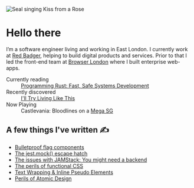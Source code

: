 
![Seal singing Kiss from a Rose](https://media.giphy.com/media/HSDMmTshR9hug/giphy.gif)

# Hello there

I’m a software engineer living and working in East London. I currently work at [Red Badger](https://red-badger.com/), helping to build digital products and services. Prior to that I led the front-end team at [Browser London](https://www.browserlondon.com/) where I built enterprise web-apps.

<dl>
  <dt>Currently reading</dt>
  <dd><a href="https://www.oreilly.com/library/view/programming-rust-2nd/9781492052586/">Programming Rust: Fast, Safe Systems Development</a></dd>
  <dt>Recently discovered</dt>
  <dd><a href="https://deathsdynamicshroud.bandcamp.com/album/ill-try-living-like-this">I'll Try Living Like This</a></dd>
  <dt>Now Playing</dt>
  <dd>Castlevania: Bloodlines on a <a href="https://www.analogue.co/mega-sg">Mega SG</a></dd>
</dl>

## A few things I've written ✍️

- [Bulletproof flag components](https://www.jayfreestone.com/writing/bulletproof-flag/)
- [The jest.mock() escape hatch](https://www.jayfreestone.com/writing/jest-module-mocks/)
- [The issues with JAMStack: You might need a backend](https://www.browserlondon.com/blog/2020/04/20/issues-with-jamstack-you-might-need-backend/)
- [The perils of functional CSS](https://www.browserlondon.com/blog/2019/06/10/functional-css-perils/)
- [Text Wrapping & Inline Pseudo Elements](https://www.jayfreestone.com/writing/wrapping-and-inline-pseudo-elements)
- [Perils of Atomic Design](https://www.jayfreestone.com/writing/perils-of-atomic-design)
